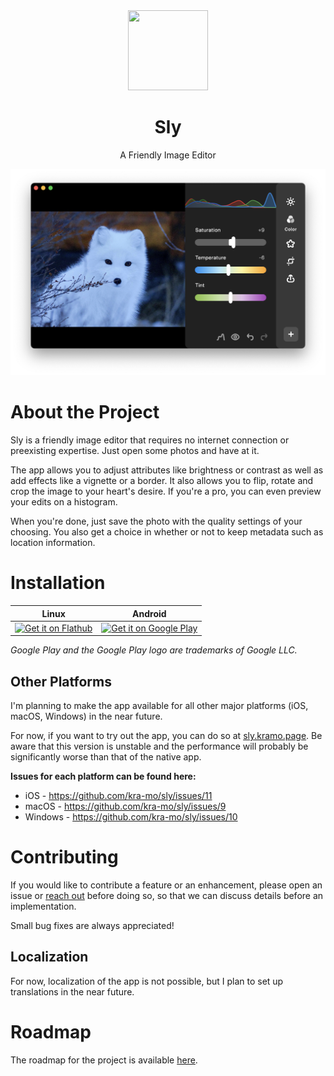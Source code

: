 <div align="center">
  <img src="macos/Runner/Assets.xcassets/AppIcon.appiconset/Sly 128.png" width="128" height="128">

  # Sly

  A Friendly Image Editor

  <img src="packaging/screenshot.png">

</div>

# About the Project

Sly is a friendly image editor that requires no internet connection or preexisting expertise. Just open some photos and have at it.

The app allows you to adjust attributes like brightness or contrast as well as add effects like a vignette or a border. It also allows you to flip, rotate and crop the image to your heart's desire. If you're a pro, you can even preview your edits on a histogram.

When you're done, just save the photo with the quality settings of your choosing. You also get a choice in whether or not to keep metadata such as location information.

# Installation

| Linux | Android |
|-------|---------|
| <a href=https://flathub.org/apps/page.kramo.Sly><img alt='Get it on Flathub' src='https://flathub.org/api/badge?svg&locale=en'/></a> | <a href='https://play.google.com/store/apps/details?id=page.kramo.sly&pcampaignid=pcampaignidMKT-Other-global-all-co-prtnr-py-PartBadge-Mar2515-1'><img height=120 alt='Get it on Google Play' src='https://play.google.com/intl/en_us/badges/static/images/badges/en_badge_web_generic.png'/></a> |

*Google Play and the Google Play logo are trademarks of Google LLC.*

## Other Platforms

I'm planning to make the app available for all other major platforms (iOS, macOS, Windows) in the near future.

For now, if you want to try out the app, you can do so at [sly.kramo.page](https://sly.kramo.page). Be aware that this version is unstable and the performance will probably be significantly worse than that of the native app.

**Issues for each platform can be found here:**

- iOS - https://github.com/kra-mo/sly/issues/11
- macOS - https://github.com/kra-mo/sly/issues/9
- Windows - https://github.com/kra-mo/sly/issues/10

# Contributing

If you would like to contribute a feature or an enhancement, please open an issue or [reach out](https://kramo.page/about/) before doing so, so that we can discuss details before an implementation.

Small bug fixes are always appreciated!

## Localization

For now, localization of the app is not possible, but I plan to set up translations in the near future.

# Roadmap

The roadmap for the project is available [here](https://github.com/users/kra-mo/projects/4).
